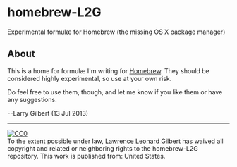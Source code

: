 homebrew-L2G
============

Experimental formulæ for Homebrew (the missing OS X package manager)

About
-----

This is a home for formulæ I'm writing for [Homebrew](http://brew.sh/).
They should be considered highly experimental, so use at your own risk.

Do feel free to use them, though, and let me know if you like them or have
any suggestions.

--Larry Gilbert (13 Jul 2013)

----
<p xmlns:dct="http://purl.org/dc/terms/"
xmlns:vcard="http://www.w3.org/2001/vcard-rdf/3.0#">
  <a rel="license"
     href="http://creativecommons.org/publicdomain/zero/1.0/">
    <img src="http://i.creativecommons.org/p/zero/1.0/88x31.png"
style="border-style: none;" alt="CC0" />
  </a>
  <br />
  To the extent possible under law,
  <a rel="dct:publisher"
     href="http://l2g.github.io">
    <span property="dct:title">Lawrence Leonard Gilbert</span></a>
  has waived all copyright and related or neighboring rights to the
  <span property="dct:title">homebrew-L2G repository</span>.
This work is published from:
<span property="vcard:Country" datatype="dct:ISO3166"
      content="US" about="http://l2g.github.io">
  United States</span>.
</p>
